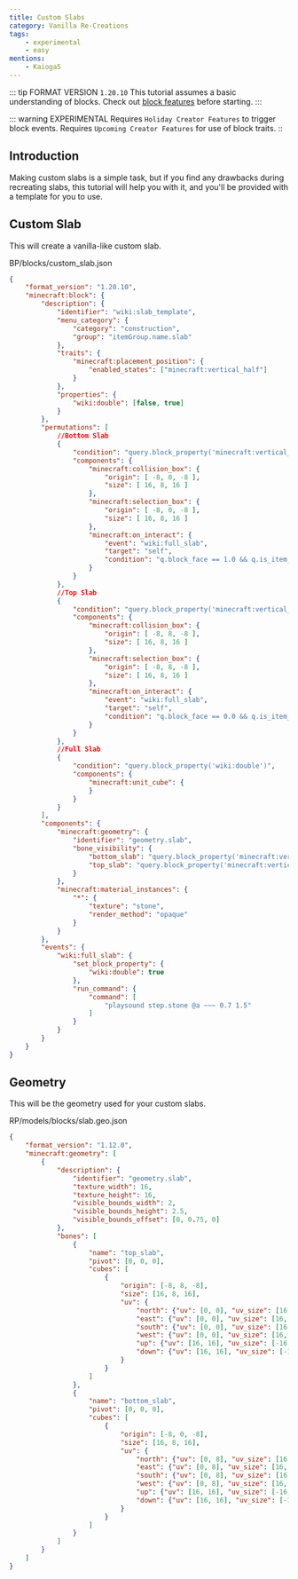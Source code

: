 ```yaml
---
title: Custom Slabs
category: Vanilla Re-Creations
tags:
    - experimental
    - easy
mentions:
    - Kaioga5
---
```


::: tip FORMAT VERSION `1.20.10`
This tutorial assumes a basic understanding of blocks.
Check out [block features](/blocks/blocks-stable) before starting.
:::

::: warning EXPERIMENTAL
Requires `Holiday Creator Features` to trigger block events.
Requires `Upcoming Creator Features` for use of block traits.
::
## Introduction
Making custom slabs is a simple task, but if you find any drawbacks during recreating slabs, this tutorial will help you with it, and you'll be provided with a template for you to use.

## Custom Slab
This will create a vanilla-like custom slab.

<CodeHeader>BP/blocks/custom_slab.json</CodeHeader>

```json
{
	"format_version": "1.20.10",
	"minecraft:block": {
		"description": {
			"identifier": "wiki:slab_template",
			"menu_category": {
				"category": "construction",
				"group": "itemGroup.name.slab"
			},
			"traits": {
                "minecraft:placement_position": {
                    "enabled_states": ["minecraft:vertical_half"]
                }
            },
			"properties": {
				"wiki:double": [false, true]
			}
		},
		"permutations": [
			//Bottom Slab
			{
				"condition": "query.block_property('minecraft:vertical_half') == 'bottom' && !query.block_property('wiki:double')",
				"components": {
					"minecraft:collision_box": {
                        "origin": [ -8, 0, -8 ],
                        "size": [ 16, 8, 16 ] 
                    },
                    "minecraft:selection_box": {
                        "origin": [ -8, 0, -8 ],
                        "size": [ 16, 8, 16 ]
                    },
					"minecraft:on_interact": {
						"event": "wiki:full_slab",
						"target": "self",
						"condition": "q.block_face == 1.0 && q.is_item_name_any('slot.weapon.mainhand','wiki:slab_template')"
					}
				}
			},
			//Top Slab
			{
				"condition": "query.block_property('minecraft:vertical_half') == 'top' && !query.block_property('wiki:double')",
				"components": {
					"minecraft:collision_box": {
                        "origin": [ -8, 8, -8 ],
                        "size": [ 16, 8, 16 ] 
                    },
                    "minecraft:selection_box": {
                        "origin": [ -8, 8, -8 ],
                        "size": [ 16, 8, 16 ]
                    },
					"minecraft:on_interact": {
						"event": "wiki:full_slab",
						"target": "self",
						"condition": "q.block_face == 0.0 && q.is_item_name_any('slot.weapon.mainhand','wiki:slab_template')"
					}
				}
			},
			//Full Slab
			{
				"condition": "query.block_property('wiki:double')",
				"components": {
					"minecraft:unit_cube": {
					}
				}
			}
		],
		"components": {
			"minecraft:geometry": {
				"identifier": "geometry.slab",
				"bone_visibility": {
					"bottom_slab": "query.block_property('minecraft:vertical_half') == 'bottom'",
					"top_slab": "query.block_property('minecraft:vertical_half') == 'top'"
				}
			},
			"minecraft:material_instances": {
				"*": {
					"texture": "stone",
					"render_method": "opaque"
				}
			}
		},
		"events": {
			"wiki:full_slab": {
				"set_block_property": {
					"wiki:double": true
				},
				"run_command": {
					"command": [
						"playsound step.stone @a ~~~ 0.7 1.5"
					]
				}
			}
		}
	}
}
```

## Geometry
This will be the geometry used for your custom slabs.

<Spoiler title="Geometry JSON">
  
<CodeHeader>RP/models/blocks/slab.geo.json</CodeHeader>
```json
{
	"format_version": "1.12.0",
	"minecraft:geometry": [
		{
			"description": {
				"identifier": "geometry.slab",
				"texture_width": 16,
				"texture_height": 16,
				"visible_bounds_width": 2,
				"visible_bounds_height": 2.5,
				"visible_bounds_offset": [0, 0.75, 0]
			},
			"bones": [
				{
					"name": "top_slab",
					"pivot": [0, 0, 0],
					"cubes": [
						{
							"origin": [-8, 8, -8],
							"size": [16, 8, 16],
							"uv": {
								"north": {"uv": [0, 0], "uv_size": [16, 8]},
								"east": {"uv": [0, 0], "uv_size": [16, 8]},
								"south": {"uv": [0, 0], "uv_size": [16, 8]},
								"west": {"uv": [0, 0], "uv_size": [16, 8]},
								"up": {"uv": [16, 16], "uv_size": [-16, -16]},
								"down": {"uv": [16, 16], "uv_size": [-16, -16]}
							}
						}
					]
				},
				{
					"name": "bottom_slab",
					"pivot": [0, 0, 0],
					"cubes": [
						{
							"origin": [-8, 0, -8],
							"size": [16, 8, 16],
							"uv": {
								"north": {"uv": [0, 8], "uv_size": [16, 8]},
								"east": {"uv": [0, 8], "uv_size": [16, 8]},
								"south": {"uv": [0, 8], "uv_size": [16, 8]},
								"west": {"uv": [0, 8], "uv_size": [16, 8]},
								"up": {"uv": [16, 16], "uv_size": [-16, -16]},
								"down": {"uv": [16, 16], "uv_size": [-16, -16]}
							}
						}
					]
				}
			]
		}
	]
}
```

</Spoiler>
